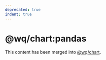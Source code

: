 ```yaml
---
deprecated: true
indent: true
---
```


@wq/chart:pandas
================

This content has been merged into [@wq/chart].

[@wq/chart]: https://wq.io/docs/chart-js

